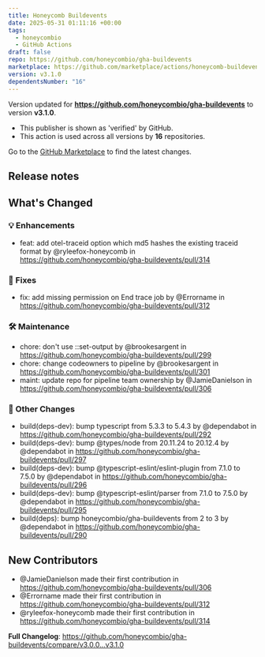 ```yaml
---
title: Honeycomb Buildevents
date: 2025-05-31 01:11:16 +00:00
tags:
  - honeycombio
  - GitHub Actions
draft: false
repo: https://github.com/honeycombio/gha-buildevents
marketplace: https://github.com/marketplace/actions/honeycomb-buildevents
version: v3.1.0
dependentsNumber: "16"
---
```



Version updated for **https://github.com/honeycombio/gha-buildevents** to version **v3.1.0**.
- This publisher is shown as 'verified' by GitHub.
- This action is used across all versions by **16** repositories.

Go to the [GitHub Marketplace](https://github.com/marketplace/actions/honeycomb-buildevents) to find the latest changes.

## Release notes

<!-- Release notes generated using configuration in .github/release.yml at v3.1.0 -->

## What's Changed
### 💡 Enhancements
* feat: add otel-traceid option which md5 hashes the existing traceid format by @ryleefox-honeycomb in https://github.com/honeycombio/gha-buildevents/pull/314
### 🐛 Fixes
* fix: add missing permission on End trace job by @Errorname in https://github.com/honeycombio/gha-buildevents/pull/312
### 🛠 Maintenance
* chore: don't use ::set-output by @brookesargent in https://github.com/honeycombio/gha-buildevents/pull/299
* chore: change codeowners to pipeline by @brookesargent in https://github.com/honeycombio/gha-buildevents/pull/301
* maint: update repo for pipeline team ownership by @JamieDanielson in https://github.com/honeycombio/gha-buildevents/pull/306
### 🤷 Other Changes
* build(deps-dev): bump typescript from 5.3.3 to 5.4.3 by @dependabot in https://github.com/honeycombio/gha-buildevents/pull/292
* build(deps-dev): bump @types/node from 20.11.24 to 20.12.4 by @dependabot in https://github.com/honeycombio/gha-buildevents/pull/297
* build(deps-dev): bump @typescript-eslint/eslint-plugin from 7.1.0 to 7.5.0 by @dependabot in https://github.com/honeycombio/gha-buildevents/pull/296
* build(deps-dev): bump @typescript-eslint/parser from 7.1.0 to 7.5.0 by @dependabot in https://github.com/honeycombio/gha-buildevents/pull/295
* build(deps): bump honeycombio/gha-buildevents from 2 to 3 by @dependabot in https://github.com/honeycombio/gha-buildevents/pull/290

## New Contributors
* @JamieDanielson made their first contribution in https://github.com/honeycombio/gha-buildevents/pull/306
* @Errorname made their first contribution in https://github.com/honeycombio/gha-buildevents/pull/312
* @ryleefox-honeycomb made their first contribution in https://github.com/honeycombio/gha-buildevents/pull/314

**Full Changelog**: https://github.com/honeycombio/gha-buildevents/compare/v3.0.0...v3.1.0
